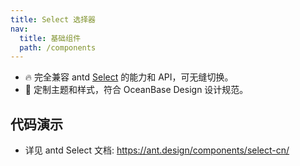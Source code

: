 ```yaml
---
title: Select 选择器
nav:
  title: 基础组件
  path: /components
---
```


- 🔥 完全兼容 antd [Select](https://ant.design/components/select-cn/) 的能力和 API，可无缝切换。
- 💄 定制主题和样式，符合 OceanBase Design 设计规范。

## 代码演示

<code src="./demo/custom-tag-render.tsx" title="自定义选择标签" description="允许自定义选择标签的样式"></code>
<code src="./demo/tags.tsx" title="标签" description="tags select，随意输入的内容（scroll the menu）。"></code>

- 详见 antd Select 文档: https://ant.design/components/select-cn/
